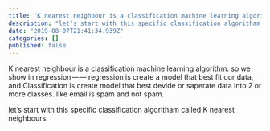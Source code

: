 ```yaml
---
title: "K nearest neighbour is a classification machine learning algorithm."
description: "let’s start with this specific classification algoritham called K nearest neighbours."
date: "2019-08-07T21:41:34.939Z"
categories: []
published: false
---
```


  

K nearest neighbour is a classification machine learning algorithm. so we show in regression — — regression is create a model that best fit our data, and Classification is create model that best devide or saperate data into 2 or more classes. like email is spam and not spam. 

let’s start with this specific classification algoritham called K nearest neighbours.

